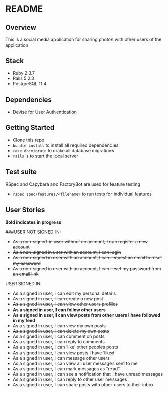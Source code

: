 # README

## Overview
This is a social media application for sharing photos with other users of the application

## Stack
- Ruby 2.3.7
- Rails 5.2.3
- PostgreSQL 11.4

## Dependencies
- Devise for User Authentication

## Getting Started
- Clone this repo
- `bundle install` to install all required dependencies
- `rake db:migrate` to make all database migrations
- `rails s` to start the local server

## Test suite
RSpec and Capybara and FactoryBot are used for feature testing
- `rspec spec/features/<filename>` to run tests for individual features

## User Stories
**Bold indicates in progress**  

###USER NOT SIGNED IN:

- ~~As a non-signed-in user without an account, I can register a new account~~
- ~~As a non-signed in user with an account, I can login~~
- ~~As a non-signed in user with an account, I can request an email to reset my password~~
- ~~As a non-signed in user with an account, I can reset my password from an email link~~

USER SIGNED IN:

- As a signed in user, I can edit my personal details
- ~~As a signed in user, I can create a new post~~
- ~~As a signed in user, I can view other users profiles~~
- **As a signed in user, I can follow other users**
- **As a signed in user, I can view posts from other users I have followed in my feed**
- ~~As a signed in user, I can view my own posts~~
- ~~As a signed in user, I can delete my own posts~~
- As a signed in user, I can comment on posts
- As a signed in user, I can reply to comments
- As a signed in user, I can ‘like’ other peoples posts
- As a signed in user, I can view posts I have ‘liked’
- As a signed in user, I can message other users
- As a signed in user, I can view all user messages sent to me
- As a signed in user, I can mark messages as “read”
- As a signed in user, I can see a notification that I have unread messages
- As a signed in user, I can reply to other user messages
- As a signed in user, I can share posts with other users to their inbox

